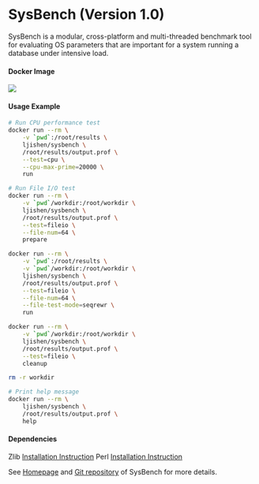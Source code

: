 # SysBench (Version 1.0)SysBench is a modular, cross-platform and multi-threaded benchmark tool for evaluating OS parameters that are important for a system running a database under intensive load.#### Docker Image[![](https://images.microbadger.com/badges/image/ljishen/sysbench.svg)](http://microbadger.com/images/ljishen/sysbench "Get your own image badge on microbadger.com")#### Usage Example```bash# Run CPU performance testdocker run --rm \    -v `pwd`:/root/results \    ljishen/sysbench \    /root/results/output.prof \    --test=cpu \    --cpu-max-prime=20000 \    run# Run File I/O testdocker run --rm \    -v `pwd`/workdir:/root/workdir \     ljishen/sysbench \    /root/results/output.prof \    --test=fileio \    --file-num=64 \    preparedocker run --rm \    -v `pwd`:/root/results \    -v `pwd`/workdir:/root/workdir \     ljishen/sysbench \    /root/results/output.prof \    --test=fileio \    --file-num=64 \    --file-test-mode=seqrewr \    rundocker run --rm \    -v `pwd`/workdir:/root/workdir \     ljishen/sysbench \    /root/results/output.prof \    --test=fileio \    cleanuprm -r workdir# Print help messagedocker run --rm \    ljishen/sysbench \    /root/results/output.prof \    help```#### DependenciesZlib [Installation Instruction](http://clfs.org/view/2.0.0/mips64/final-system/zlib-64bit.html)Perl [Installation Instruction](http://clfs.org/view/2.0.0/mips64/final-system/perl-64bit.html)See [Homepage](https://launchpad.net/sysbench) and [Git repository](https://github.com/akopytov/sysbench) of SysBench for more details.